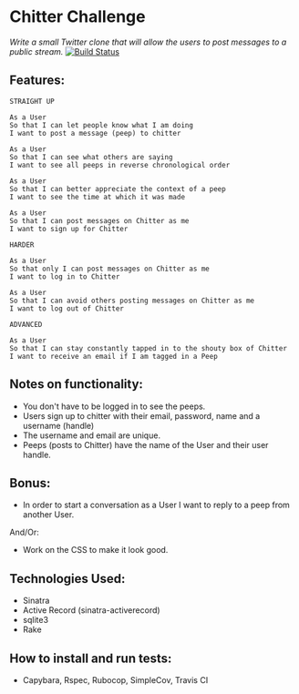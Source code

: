 Chitter Challenge
=================

_Write a small Twitter clone that will allow the users to post messages to a public stream._
[![Build Status](https://travis-ci.org/rebeccasedgwick/chitter-challenge.svg?branch=master)](https://travis-ci.org/rebeccasedgwick/chitter-challenge)  

Features:
----

```
STRAIGHT UP

As a User
So that I can let people know what I am doing  
I want to post a message (peep) to chitter

As a User
So that I can see what others are saying  
I want to see all peeps in reverse chronological order

As a User
So that I can better appreciate the context of a peep
I want to see the time at which it was made

As a User
So that I can post messages on Chitter as me
I want to sign up for Chitter

HARDER

As a User
So that only I can post messages on Chitter as me
I want to log in to Chitter

As a User
So that I can avoid others posting messages on Chitter as me
I want to log out of Chitter

ADVANCED

As a User
So that I can stay constantly tapped in to the shouty box of Chitter
I want to receive an email if I am tagged in a Peep
```

Notes on functionality:
------

* You don't have to be logged in to see the peeps.
* Users sign up to chitter with their email, password, name and a username (handle)
* The username and email are unique.
* Peeps (posts to Chitter) have the name of the User and their user handle.

Bonus:
-----

* In order to start a conversation as a User I want to reply to a peep from another User.

And/Or:

* Work on the CSS to make it look good.


Technologies Used:
----
* Sinatra
* Active Record (sinatra-activerecord)
* sqlite3
* Rake

How to install and run tests:
----
* Capybara, Rspec, Rubocop, SimpleCov, Travis CI
